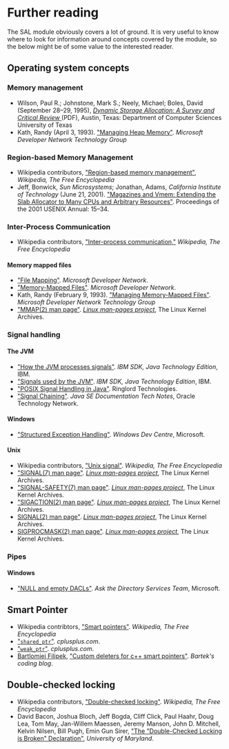 # Further reading

The SAL module obviously covers a lot of ground. It is very useful to know where to look for information around concepts covered by the module, so the below might be of some value to the interested reader.

## Operating system concepts

### Memory management

* Wilson, Paul R.; Johnstone, Mark S.; Neely, Michael; Boles, David \(September 28–29, 1995\), [_Dynamic Storage Allocation: A Survey and Critical Review_ ](https://www.cs.northwestern.edu/~pdinda/icsclass/doc/dsa.pdf)\(PDF\), Austin, Texas: Department of Computer Sciences University of Texas
* Kath, Randy \(April 3, 1993\). ["Managing Heap Memory"](https://msdn.microsoft.com/en-us/library/ms810603.aspx). _Microsoft Developer Network Technology Group_

### Region-based Memory Management

* Wikipedia contributors, ["Region-based memory management"](https://en.wikipedia.org/wiki/Region-based_memory_management), _Wikipedia, The Free Encyclopedia_
* Jeff, Bonwick, _Sun Microsystems_; Jonathan, Adams, _California Institute of Technology_ \(June 21, 2001\). ["Magazines and Vmem: Extending the Slab Allocator to Many CPUs and Arbitrary Resources"](https://www.usenix.org/legacy/publications/library/proceedings/usenix01/full_papers/bonwick/bonwick_html/index.html). Proceedings of the 2001 USENIX Annual: 15–34.

### Inter-Process Communication

* Wikipedia contributors, ["Inter-process communication,"](https://en.wikipedia.org/wiki/Inter-process_communication) _Wikipedia, The Free Encyclopedia_

#### Memory mapped files

* ["File Mapping"](https://msdn.microsoft.com/en-us/library/windows/desktop/aa366556.aspx). _Microsoft Developer Network_.
* ["Memory-Mapped Files"](https://msdn.microsoft.com/en-us/library/dd997372.aspx). _Microsoft Developer Network_. 
* Kath, Randy \(February 9, 1993\). ["Managing Memory-Mapped Files"](https://msdn.microsoft.com/en-us/library/ms810613.aspx). _Microsoft Developer Network Technology Group_
* ["MMAP\(2\) man page"](https://man7.org/linux/man-pages/man2/mmap.2.html). [_Linux man-pages project_](https://www.kernel.org/doc/man-pages/), The Linux Kernel Archives.

### Signal handling

#### The JVM

* ["How the JVM processes signals"](https://www.ibm.com/support/knowledgecenter/SSYKE2_8.0.0/com.ibm.java.zos.80.doc/user/signals.html). _IBM SDK, Java Technology Edition_, IBM.
* ["Signals used by the JVM"](https://www.ibm.com/support/knowledgecenter/en/SSYKE2_8.0.0/com.ibm.java.zos.80.doc/user/sighand.html). _IBM SDK, Java Technology Edition_, IBM.
* ["POSIX Signal Handling in Java"](https://ringlord.com/dl/Signals-in-Java.pdf). Ringlord Technologies.
* ["Signal Chaining"](https://docs.oracle.com/javase/7/docs/technotes/guides/vm/signal-chaining.html). _Java SE Documentation Tech Notes_, Oracle Technology Network.

#### Windows

* ["Structured Exception Handling"](https://msdn.microsoft.com/en-us/library/windows/desktop/ms680657.aspx). _Windows Dev Centre_, Microsoft.

#### Unix

* Wikipedia contributors, ["Unix signal"](https://en.wikipedia.org/wiki/Unix_signal). _Wikipedia, The Free Encyclopedia_
* ["SIGNAL\(7\) man page"](https://man7.org/linux/man-pages/man7/signal.7.html). [_Linux man-pages project_](https://www.kernel.org/doc/man-pages/), The Linux Kernel Archives.
* ["SIGNAL-SAFETY\(7\) man page"](https://man7.org/linux/man-pages/man7/signal-safety.7.html). [_Linux man-pages project_](https://www.kernel.org/doc/man-pages/), The Linux Kernel Archives.
* ["SIGACTION\(2\) man page"](https://man7.org/linux/man-pages/man2/sigaction.2.html). [_Linux man-pages project_](https://www.kernel.org/doc/man-pages/), The Linux Kernel Archives.
* [SIGNAL\(2\) man page"](https://man7.org/linux/man-pages/man2/signal.2.html). [_Linux man-pages project_](https://www.kernel.org/doc/man-pages/), The Linux Kernel Archives.
* [SIGPROCMASK\(2\) man page"](https://man7.org/linux/man-pages/man2/sigprocmask.2.html). [_Linux man-pages project_](https://www.kernel.org/doc/man-pages/), The Linux Kernel Archives.

### Pipes

#### Windows

* ["NULL and empty DACLs"](https://blogs.technet.microsoft.com/askds/2009/06/01/null-and-empty-dacls/). _Ask the Directory Services Team_, Microsoft.

## Smart Pointer

* Wikipedia contribtors, ["Smart pointers"](https://en.wikipedia.org/wiki/Smart_pointer). _Wikipedia, The Free Encyclopedia_
* ["`shared_ptr`"](https://www.cplusplus.com/reference/memory/shared_ptr/). _cplusplus.com_.
* ["`weak_ptr`"](https://www.cplusplus.com/reference/memory/weak_ptr/). _cplusplus.com_.
* [Bartlomiej Filipek](https://www.gitbook.com/book/chrissherlock1/inside-libreoffice/edit#), ["Custom deleters for c++ smart pointers"](https://www.bfilipek.com/2016/04/custom-deleters-for-c-smart-pointers.html). _Bartek's coding blog_.

## Double-checked locking

* Wikipedia contributors, ["Double-checked locking"](https://en.wikipedia.org/wiki/Double-checked_locking). _Wikipedia, The Free Encyclopedia_ 
* David Bacon, Joshua Bloch, Jeff Bogda, Cliff Click, Paul Haahr, Doug Lea, Tom May, Jan-Willem Maessen, Jeremy Manson, John D. Mitchell, Kelvin Nilsen, Bill Pugh, Emin Gun Sirer, ["The "Double-Checked Locking is Broken" Declaration"](https://www.cs.umd.edu/~pugh/java/memoryModel/DoubleCheckedLocking.html), _University of Maryland_.

